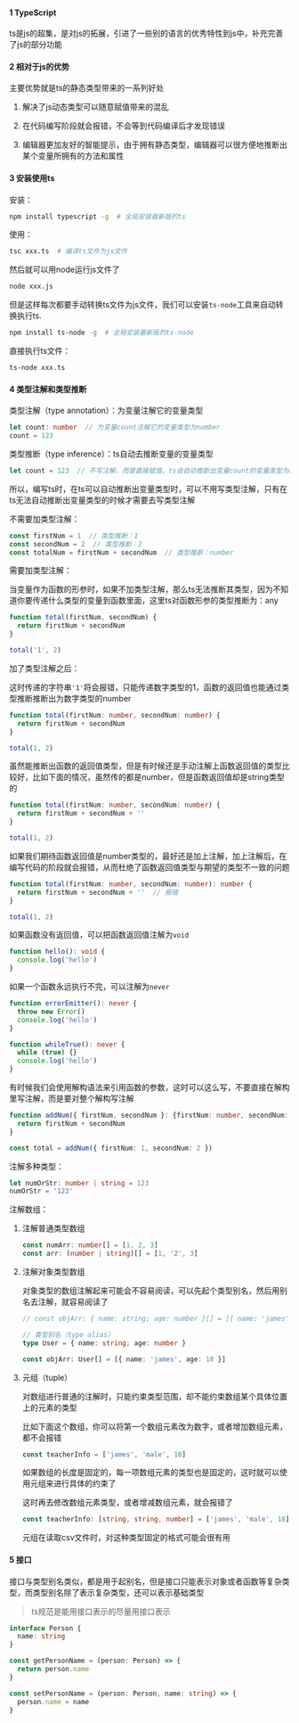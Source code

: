 #### 1 TypeScript
ts是js的超集，是对js的拓展，引进了一些别的语言的优秀特性到js中，补充完善了js的部分功能

#### 2 相对于js的优势

主要优势就是ts的静态类型带来的一系列好处

1. 解决了js动态类型可以随意赋值带来的混乱

2. 在代码编写阶段就会报错，不会等到代码编译后才发现错误

3. 编辑器更加友好的智能提示，由于拥有静态类型，编辑器可以很方便地推断出某个变量所拥有的方法和属性

#### 3 安装使用ts

安装：

```bash
npm install typescript -g  # 全局安装最新版的ts
```

使用：

```bash
tsc xxx.ts  # 编译ts文件为js文件
```

然后就可以用node运行js文件了

```bash
node xxx.js
```

但是这样每次都要手动转换ts文件为js文件，我们可以安装`ts-node`工具来自动转换执行ts.

```bash
npm install ts-node -g  # 全局安装最新版的ts-node
```

直接执行ts文件：

```bash
ts-node xxx.ts
```

#### 4 类型注解和类型推断

类型注解（type annotation）：为变量注解它的变量类型

```ts
let count: number  // 为变量count注解它的变量类型为number
count = 123
```

类型推断（type inference）：ts自动去推断变量的变量类型

```ts
let count = 123  // 不写注解，而是直接赋值，ts会自动推断出变量count的变量类型为number
```

所以，编写ts时，在ts可以自动推断出变量类型时，可以不用写类型注解，只有在ts无法自动推断出变量类型的时候才需要去写类型注解

不需要加类型注解：

```ts
const firstNum = 1  // 类型推断：1
const secondNum = 2  // 类型推断：2
const totalNum = firstNum + secondNum  // 类型推断：number
```

需要加类型注解：

当变量作为函数的形参时，如果不加类型注解，那么ts无法推断其类型，因为不知道你要传递什么类型的变量到函数里面，这里ts对函数形参的类型推断为：any

```ts
function total(firstNum, secondNum) {
  return firstNum + secondNum
}

total('1', 2)
```

加了类型注解之后：

这时传递的字符串`'1'`将会报错，只能传递数字类型的1，函数的返回值也能通过类型推断推断出为数字类型的number

```ts
function total(firstNum: number, secondNum: number) {
  return firstNum + secondNum
}

total(1, 2)
```

虽然能推断出函数的返回值类型，但是有时候还是手动注解上函数返回值的类型比较好，比如下面的情况，虽然传的都是number，但是函数返回值却是string类型的

```ts
function total(firstNum: number, secondNum: number) {
  return firstNum + secondNum + ''
}

total(1, 2)
```

如果我们期待函数返回值是number类型的，最好还是加上注解，加上注解后，在编写代码的阶段就会报错，从而杜绝了函数返回值类型与期望的类型不一致的问题

```ts
function total(firstNum: number, secondNum: number): number {
  return firstNum + secondNum + ''  // 报错
}

total(1, 2)
```

如果函数没有返回值，可以把函数返回值注解为`void`

```ts
function hello(): void {
  console.log('hello')
}
```

如果一个函数永远执行不完，可以注解为`never`

```ts
function errorEmitter(): never {
  throw new Error()
  console.log('hello')
}

function whileTrue(): never {
  while (true) {}
  console.log('hello')
}
```

有时候我们会使用解构语法来引用函数的参数，这时可以这么写，不要直接在解构里写注解，而是要对整个解构写注解

```ts
function addNum({ firstNum, secondNum }: {firstNum: number, secondNum: number}) {
  return firstNum + secondNum
}

const total = addNum({ firstNum: 1, secondNum: 2 })
```

注解多种类型：

```ts
let numOrStr: number | string = 123
numOrStr = '123'
```

注解数组：

1. 注解普通类型数组

   ```ts
   const numArr: number[] = [1, 2, 3]
   const arr: (number | string)[] = [1, '2', 3]
   ```

2. 注解对象类型数组

   对象类型的数组注解起来可能会不容易阅读，可以先起个类型别名，然后用别名去注解，就容易阅读了

   ```ts
   // const objArr: { name: string; age: number }[] = [{ name: 'james', age: 18 }]
   
   // 类型别名（type alias）
   type User = { name: string; age: number }
   
   const objArr: User[] = [{ name: 'james', age: 18 }]
   ```

3. 元组（tuple）

   对数组进行普通的注解时，只能约束类型范围，却不能约束数组某个具体位置上的元素的类型

   比如下面这个数组，你可以将第一个数组元素改为数字，或者增加数组元素，都不会报错

   ```ts
   const teacherInfo = ['james', 'male', 18]
   ```

   如果数组的长度是固定的，每一项数组元素的类型也是固定的，这时就可以使用元组来进行具体的约束了

   这时再去修改数组元素类型，或者增减数组元素，就会报错了

   ```ts
   const teacherInfo: [string, string, number] = ['james', 'male', 18]
   ```

   元组在读取csv文件时，对这种类型固定的格式可能会很有用

#### 5 接口

接口与类型别名类似，都是用于起别名，但是接口只能表示对象或者函数等复杂类型，而类型别名除了表示复杂类型，还可以表示基础类型

> ts规范是能用接口表示的尽量用接口表示

```ts
interface Person {
  name: string
}

const getPersonName = (person: Person) => {
  return person.name
}

const setPersonName = (person: Person, name: string) => {
  person.name = name
}
```























